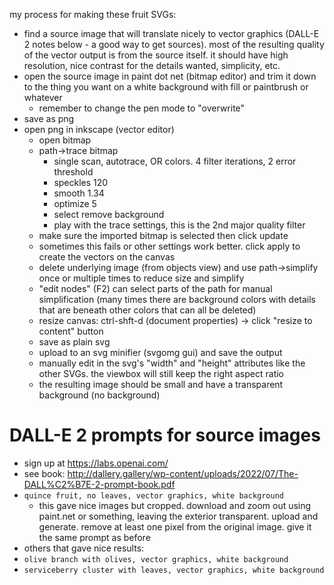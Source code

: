 my process for making these fruit SVGs:

- find a source image that will translate nicely to vector graphics (DALL-E 2 notes below - a good way to get sources). most of the resulting quality of the vector output is from the source itself. it should have high resolution, nice contrast for the details wanted, simplicity, etc.
- open the source image in paint dot net (bitmap editor) and trim it down to the thing you want on a white background with fill or paintbrush or whatever
  - remember to change the pen mode to "overwrite"
- save as png
- open png in inkscape (vector editor)
  - open bitmap
  - path->trace bitmap
    - single scan, autotrace, OR colors. 4 filter iterations, 2 error threshold
    - speckles 120
    - smooth 1.34
    - optimize 5
    - select remove background
    - play with the trace settings, this is the 2nd major quality filter
  - make sure the imported bitmap is selected then click update
  - sometimes this fails or other settings work better. click apply to create the vectors on the canvas
  - delete underlying image (from objects view) and use path->simplify once or multiple times to reduce size and simplify
  - "edit nodes" (F2) can select parts of the path for manual simplification (many times there are background colors with details that are beneath other colors that can all be deleted)
  - resize canvas: ctrl-shft-d (document properties) -> click "resize to content" button
  - save as plain svg
  - upload to an svg minifier (svgomg gui) and save the output
  - manually edit in the svg's "width" and "height" attributes like the other SVGs. the viewbox will still keep the right aspect ratio
  - the resulting image should be small and have a transparent background (no background)

# DALL-E 2 prompts for source images
- sign up at https://labs.openai.com/
- see book: http://dallery.gallery/wp-content/uploads/2022/07/The-DALL%C2%B7E-2-prompt-book.pdf
- `quince fruit, no leaves, vector graphics, white background`
  - this gave nice images but cropped. download and zoom out using paint.net or something, leaving the exterior transparent. upload and generate. remove at least one pixel from the original image. give it the same prompt as before
- others that gave nice results:
- `olive branch with olives, vector graphics, white background`
- `serviceberry cluster with leaves, vector graphics, white background`

